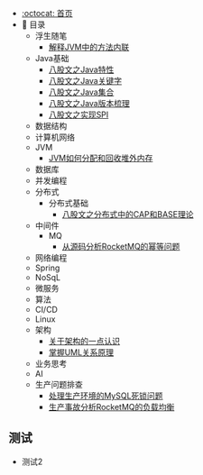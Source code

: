- [:octocat: 首页](/README)
- :memo: 目录
	- 浮生随笔
		-  [解释JVM中的方法内联](/md/idea-plugin/解释JVM中的方法内联.md)
	- Java基础
		- [八股文之Java特性](/md/Java基础/Java特性.md)
		- [八股文之Java关键字](/md/Java基础/Java集合.md)
		- [八股文之Java集合](/md/Java基础/Java关键字.md)
		- [八股文之Java版本梳理](/md/Java基础/Java版本梳理.md)
		- [八股文之实现SPI](/md/Java基础/上手SPI-从0到1搭建一个SPI的注册和调用实现.md)
	- 数据结构
	- 计算机网络
	- JVM
		- [JVM如何分配和回收堆外内存](/md/JVM/JVM如何分配和回收堆外内存.md)
	- 数据库
	- 并发编程
	- 分布式
		- 分布式基础
			- [八股文之分布式中的CAP和BASE理论](/md/idea-plugin/闲言碎语的CAP和BASE理论.md)
	- 中间件
		- MQ
			- [从源码分析RocketMQ的幂等问题](/md/MQ/从源码分析RocketMQ不保证幂等的三个原因.md)
	- 网络编程
	- Spring
	- NoSqL
	- 微服务
	- 算法
	- CI/CD
	- Linux
	- 架构
		-  [关于架构的一点认识](/md/架构/关于架构的一点认识.md)
		- [掌握UML关系原理](/md/架构/UML中依赖、关联、聚合、组合、继承、实现关系梳理.md)
	- 业务思考
	- AI
	- 生产问题排查
		- [处理生产环境的MySQL死锁问题](/md/idea-plugin/生产问题排查/处理生产环境的MySQL死锁问题.md)
		- [生产事故分析RocketMQ的负载均衡](/md/idea-plugin/生产问题排查/生产事故分析RocketMQ的负载均衡.md)

## 测试
- 测试2